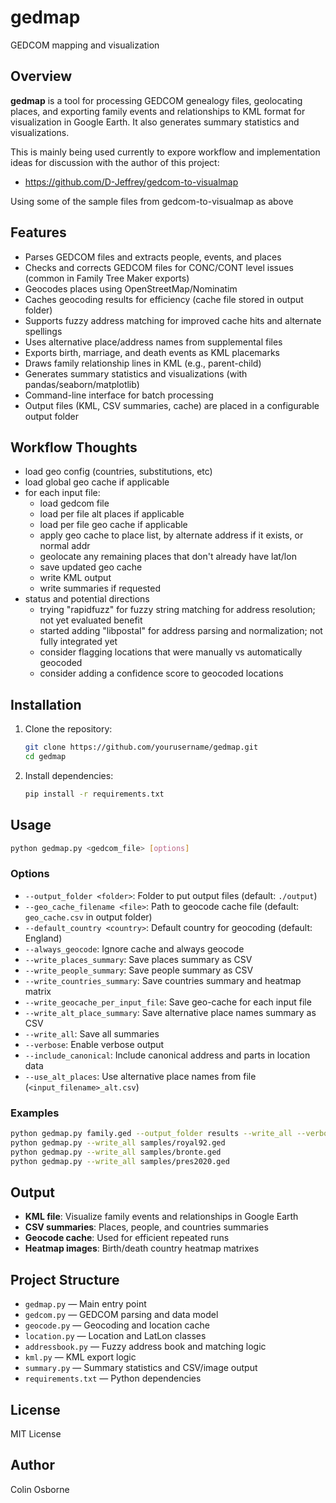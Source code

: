 # gedmap

GEDCOM mapping and visualization

## Overview

**gedmap** is a tool for processing GEDCOM genealogy files, geolocating places, and exporting family events and relationships to KML format for visualization in Google Earth. It also generates summary statistics and visualizations.

This is mainly being used currently to expore workflow and implementation ideas for discussion with the author of this project:
- https://github.com/D-Jeffrey/gedcom-to-visualmap

Using some of the sample files from gedcom-to-visualmap as above

## Features

- Parses GEDCOM files and extracts people, events, and places
- Checks and corrects GEDCOM files for CONC/CONT level issues (common in Family Tree Maker exports)
- Geocodes places using OpenStreetMap/Nominatim
- Caches geocoding results for efficiency (cache file stored in output folder)
- Supports fuzzy address matching for improved cache hits and alternate spellings
- Uses alternative place/address names from supplemental files
- Exports birth, marriage, and death events as KML placemarks
- Draws family relationship lines in KML (e.g., parent-child)
- Generates summary statistics and visualizations (with pandas/seaborn/matplotlib)
- Command-line interface for batch processing
- Output files (KML, CSV summaries, cache) are placed in a configurable output folder

## Workflow Thoughts
- load geo config (countries, substitutions, etc)
- load global geo cache if applicable
- for each input file:
  - load gedcom file
  - load per file alt places if applicable
  - load per file geo cache if applicable
  - apply geo cache to place list, by alternate address if it exists, or normal addr
  - geolocate any remaining places that don't already have lat/lon
  - save updated geo cache
  - write KML output
  - write summaries if requested
- status and potential directions
  - trying "rapidfuzz" for fuzzy string matching for address resolution; not yet evaluated benefit
  - started adding "libpostal" for address parsing and normalization; not fully integrated yet
  - consider flagging locations that were manually vs automatically geocoded
  - consider adding a confidence score to geocoded locations

## Installation

1. Clone the repository:
    ```sh
    git clone https://github.com/yourusername/gedmap.git
    cd gedmap
    ```

2. Install dependencies:
    ```sh
    pip install -r requirements.txt
    ```

## Usage

```sh
python gedmap.py <gedcom_file> [options]
```

### Options

- `--output_folder <folder>`: Folder to put output files (default: `./output`)
- `--geo_cache_filename <file>`: Path to geocode cache file (default: `geo_cache.csv` in output folder)
- `--default_country <country>`: Default country for geocoding (default: England)
- `--always_geocode`: Ignore cache and always geocode
- `--write_places_summary`: Save places summary as CSV
- `--write_people_summary`: Save people summary as CSV
- `--write_countries_summary`: Save countries summary and heatmap matrix
- `--write_geocache_per_input_file`: Save geo-cache for each input file
- `--write_alt_place_summary`: Save alternative place names summary as CSV
- `--write_all`: Save all summaries
- `--verbose`: Enable verbose output
- `--include_canonical`: Include canonical address and parts in location data
- `--use_alt_places`: Use alternative place names from file (`<input_filename>_alt.csv`)

### Examples

```sh
python gedmap.py family.ged --output_folder results --write_all --verbose
python gedmap.py --write_all samples/royal92.ged
python gedmap.py --write_all samples/bronte.ged
python gedmap.py --write_all samples/pres2020.ged
```

## Output

- **KML file**: Visualize family events and relationships in Google Earth
- **CSV summaries**: Places, people, and countries summaries
- **Geocode cache**: Used for efficient repeated runs
- **Heatmap images**: Birth/death country heatmap matrixes

## Project Structure

- `gedmap.py` — Main entry point
- `gedcom.py` — GEDCOM parsing and data model
- `geocode.py` — Geocoding and location cache
- `location.py` — Location and LatLon classes
- `addressbook.py` — Fuzzy address book and matching logic
- `kml.py` — KML export logic
- `summary.py` — Summary statistics and CSV/image output
- `requirements.txt` — Python dependencies

## License

MIT License

## Author

Colin Osborne
